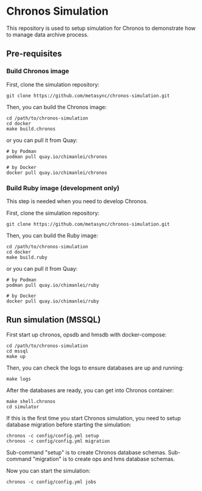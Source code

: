 # Chronos Simulation

This repository is used to setup simulation for Chronos to demonstrate how to manage data archive process.

## Pre-requisites

### Build Chronos image

First, clone the simulation repository:

```
git clone https://github.com/metasync/chronos-simulation.git
```

Then, you can build the Chronos image:

```
cd /path/to/chronos-simulation
cd docker
make build.chronos
```

or you can pull it from Quay:

```
# by Podman
podman pull quay.io/chimanlei/chronos

# by Docker
docker pull quay.io/chimanlei/chronos
```

### Build Ruby image (development only)

This step is needed when you need to develop Chronos. 

First, clone the simulation repository:

```
git clone https://github.com/metasync/chronos-simulation.git
```

Then, you can build the Ruby image:

```
cd /path/to/chronos-simulation
cd docker
make build.ruby
```

or you can pull it from Quay:

```
# by Podman
podman pull quay.io/chimanlei/ruby

# by Docker
docker pull quay.io/chimanlei/ruby
```

## Run simulation (MSSQL)

First start up chronos, opsdb and hmsdb with docker-compose:

```
cd /path/to/chronos-simulation
cd mssql
make up
```

Then, you can check the logs to ensure databases are up and running:

```
make logs
```

After the databases are ready, you can get into Chronos container:

```
make shell.chronos
cd simulator
```

If this is the first time you start Chronos simulation, you need to setup database migration before starting the simulation:

```
chronos -c config/config.yml setup
chronos -c config/config.yml migration
```

Sub-command "setup" is to create Chronos database schemas. Sub-command "migration" is to create ops and hms database schemas.

Now you can start the simulation:

```
chronos -c config/config.yml jobs
```
